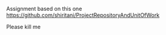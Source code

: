 Assignment based on this one https://github.com/shiritani/ProjectRepositoryAndUnitOfWork


Please kill me
